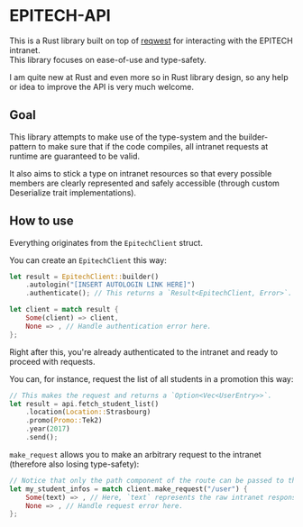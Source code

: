 # EPITECH-API

This is a Rust library built on top of [reqwest](https://github.com/seanmonstar/reqwest/) for interacting with the EPITECH intranet.  
This library focuses on ease-of-use and type-safety.  

I am quite new at Rust and even more so in Rust library design, so any help or idea to improve the API is very much welcome.  

## Goal

This library attempts to make use of the type-system and the builder-pattern to make sure that if the code compiles, all intranet requests at runtime are guaranteed to be valid.  

It also aims to stick a type on intranet resources so that every possible members are clearly represented and safely accessible (through custom Deserialize trait implementations).  

## How to use

Everything originates from the `EpitechClient` struct.

You can create an `EpitechClient` this way:
```rust
let result = EpitechClient::builder()
    .autologin("[INSERT AUTOLOGIN LINK HERE]")
    .authenticate(); // This returns a `Result<EpitechClient, Error>`.

let client = match result {
    Some(client) => client,
    None => , // Handle authentication error here.
};
```
Right after this, you're already authenticated to the intranet and ready to proceed with requests.

You can, for instance, request the list of all students in a promotion this way:
```rust
// This makes the request and returns a `Option<Vec<UserEntry>>`.
let result = api.fetch_student_list()
    .location(Location::Strasbourg)
    .promo(Promo::Tek2)
    .year(2017)
    .send();
```

`make_request` allows you to make an arbitrary request to the intranet (therefore also losing type-safety):
```rust
// Notice that only the path component of the route can be passed to the method.
let my_student_infos = match client.make_request("/user") {
    Some(text) => , // Here, `text` represents the raw intranet response body.
    None => , // Handle request error here.
};
```
